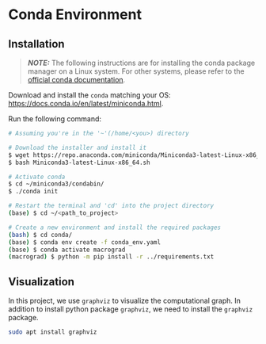 # Conda Environment

## Installation

> **_NOTE:_**  The following instructions are for installing the conda package manager on a Linux system. For other systems, please refer to the [official conda documentation](https://docs.conda.io/projects/conda/en/latest/user-guide/install/index.html).

Download and install the `conda` matching your OS: <https://docs.conda.io/en/latest/miniconda.html>.

Run the following command:

```bash
# Assuming you're in the '~'(/home/<you>) directory

# Download the installer and install it
$ wget https://repo.anaconda.com/miniconda/Miniconda3-latest-Linux-x86_64.sh
$ bash Miniconda3-latest-Linux-x86_64.sh

# Activate conda
$ cd ~/miniconda3/condabin/
$ ./conda init

# Restart the terminal and 'cd' into the project directory
(base) $ cd ~/<path_to_project>

# Create a new environment and install the required packages
(bash) $ cd conda/
(base) $ conda env create -f conda_env.yaml
(base) $ conda activate macrograd
(macrograd) $ python -m pip install -r ../requirements.txt
```

## Visualization

In this project, we use `graphviz` to visualize the computational graph. In addition to install python package `graphviz`, we need to install the `graphviz` package.

```bash
sudo apt install graphviz
```
